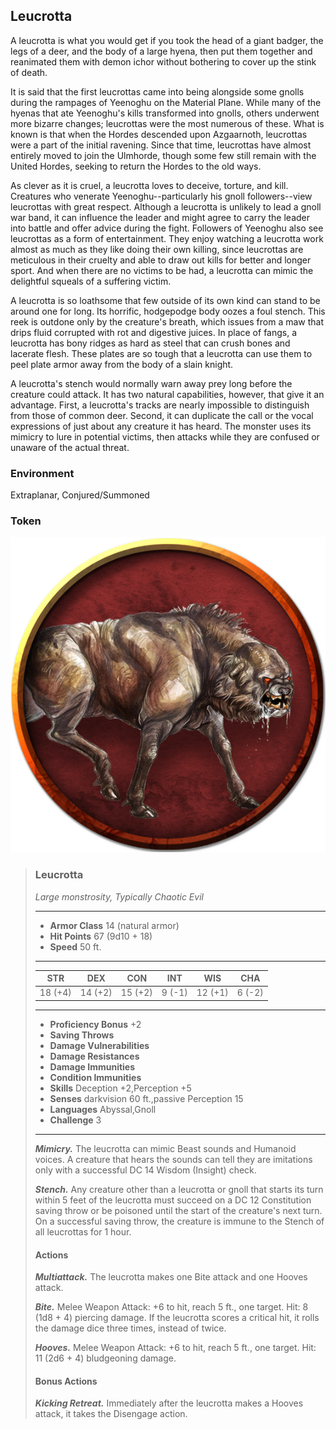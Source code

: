 ## Leucrotta
A leucrotta is what you would get if you took the head of a giant badger, the legs of a deer, and the body of a large hyena, then put them together and reanimated them with demon ichor without bothering to cover up the stink of death.

It is said that the first leucrottas came into being alongside some gnolls during the rampages of Yeenoghu on the Material Plane. While many of the hyenas that ate Yeenoghu's kills transformed into gnolls, others underwent more bizarre changes; leucrottas were the most numerous of these. What is known is that when the Hordes descended upon Azgaarnoth, leucrottas were a part of the initial ravening. Since that time, leucrottas have almost entirely moved to join the Ulmhorde, though some few still remain with the United Hordes, seeking to return the Hordes to the old ways.

As clever as it is cruel, a leucrotta loves to deceive, torture, and kill. Creatures who venerate Yeenoghu--particularly his gnoll followers--view leucrottas with great respect. Although a leucrotta is unlikely to lead a gnoll war band, it can influence the leader and might agree to carry the leader into battle and offer advice during the fight. Followers of Yeenoghu also see leucrottas as a form of entertainment. They enjoy watching a leucrotta work almost as much as they like doing their own killing, since leucrottas are meticulous in their cruelty and able to draw out kills for better and longer sport. And when there are no victims to be had, a leucrotta can mimic the delightful squeals of a suffering victim.

A leucrotta is so loathsome that few outside of its own kind can stand to be around one for long. Its horrific, hodgepodge body oozes a foul stench. This reek is outdone only by the creature's breath, which issues from a maw that drips fluid corrupted with rot and digestive juices. In place of fangs, a leucrotta has bony ridges as hard as steel that can crush bones and lacerate flesh. These plates are so tough that a leucrotta can use them to peel plate armor away from the body of a slain knight.

A leucrotta's stench would normally warn away prey long before the creature could attack. It has two natural capabilities, however, that give it an advantage. First, a leucrotta's tracks are nearly impossible to distinguish from those of common deer. Second, it can duplicate the call or the vocal expressions of just about any creature it has heard. The monster uses its mimicry to lure in potential victims, then attacks while they are confused or unaware of the actual threat.

### Environment
Extraplanar, Conjured/Summoned

### Token
![](Leucrotta-Token.png)

>### Leucrotta
>*Large monstrosity, Typically Chaotic Evil*
>___
>- **Armor Class** 14 (natural armor)
>- **Hit Points** 67 (9d10 + 18)
>- **Speed** 50 ft.
>___
>|**STR**|**DEX**|**CON**|**INT**|**WIS**|**CHA**|
>|:---:|:---:|:---:|:---:|:---:|:---:|
>|18 (+4)|14 (+2)|15 (+2)|9 (-1)|12 (+1)|6 (-2)|
>
>___
>- **Proficiency Bonus** +2
>- **Saving Throws** 
>- **Damage Vulnerabilities** 
>- **Damage Resistances** 
>- **Damage Immunities** 
>- **Condition Immunities** 
>- **Skills** Deception +2,Perception +5
>- **Senses** darkvision 60 ft.,passive Perception 15
>- **Languages** Abyssal,Gnoll
>- **Challenge** 3
>___
>***Mimicry.*** The leucrotta can mimic Beast sounds and Humanoid voices. A creature that hears the sounds can tell they are imitations only with a successful DC 14 Wisdom (Insight) check.
>
>***Stench.*** Any creature other than a leucrotta or gnoll that starts its turn within 5 feet of the leucrotta must succeed on a DC 12 Constitution saving throw or be poisoned until the start of the creature's next turn. On a successful saving throw, the creature is immune to the Stench of all leucrottas for 1 hour.
>
>#### Actions
>***Multiattack.*** The leucrotta makes one Bite attack and one Hooves attack.
>
>***Bite.*** Melee Weapon Attack: +6 to hit, reach 5 ft., one target. Hit: 8 (1d8 + 4) piercing damage. If the leucrotta scores a critical hit, it rolls the damage dice three times, instead of twice.
>
>***Hooves.*** Melee Weapon Attack: +6 to hit, reach 5 ft., one target. Hit: 11 (2d6 + 4) bludgeoning damage.
>
>#### Bonus Actions
>***Kicking Retreat.*** Immediately after the leucrotta makes a Hooves attack, it takes the Disengage action.
>
